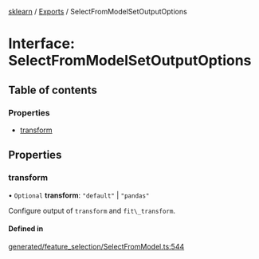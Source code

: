 [sklearn](../readme.md) / [Exports](../modules.md) / SelectFromModelSetOutputOptions

# Interface: SelectFromModelSetOutputOptions

## Table of contents

### Properties

- [transform](SelectFromModelSetOutputOptions.md#transform)

## Properties

### transform

• `Optional` **transform**: ``"default"`` \| ``"pandas"``

Configure output of `transform` and `fit\_transform`.

#### Defined in

[generated/feature_selection/SelectFromModel.ts:544](https://github.com/transitive-bullshit/scikit-learn-ts/blob/367336a/packages/sklearn/src/generated/feature_selection/SelectFromModel.ts#L544)
